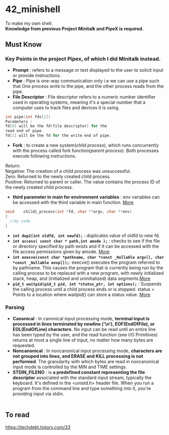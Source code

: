 # 42_minishell
 To make my own shell.<br/>
 **Knowledge from previous Project Minitalk and PipeX is required.** 
## Must Know
### Key Points in the project Pipex, of which I did Minitalk instead. 

* **Prompt** : refers to a message or text displayed to the user to solicit input or provide instructions.
* **Pipe** : Pipe is one-way communication only i.e we can use a pipe such that One process write to the pipe, and the other process reads from the pipe.
* **File Descriptor** : File descriptor refers to a numeric number identifier used in operating systems, meaning it's a special number that a computer uses to track files and devices it is using.

```c
int pipe(int fds[2])
Parameters :
fd[0] will be the fd(file descriptor) for the 
read end of pipe.
fd[1] will be the fd for the write end of pipe.
```

* **Fork** : to create a new system(*child process*), which runs concurrently with the process called fork function(*parent process*). Both processes execute following instructions.

*Return*:<br/>
Negative: The creation of a child process was unsuccessful.<br/>
Zero: Returned to the newly created child process.<br/>
Positive: Returned to parent or caller. The value contains the process ID of the newly created child process.<br/>

* **third parameter in main for environment variables** : env variables can be accessed with the third variable in main function. [More](https://stackoverflow.com/questions/10321435/is-char-envp-as-a-third-argument-to-main-portable)
```c
void	child1_process(int *fd, char **argv, char **env)
{
  //my code
}
```
* **`int dup2(int oldfd, int newfd);`** : duplicates value of oldfd to new fd.
* **`int access( const char * path,int amode );`** : checks to see if the file or directory specified by path exists and if it can be accessed with the file access permissions given by amode. [More](https://www.qnx.com/developers/docs/7.1/#com.qnx.doc.neutrino.lib_ref/topic/a/access.html)
* **`int execve(const char *pathname, char *const _Nullable argv[], char *const _Nullable envp[]);`**: execve() executes the program referred to by pathname.  This causes the program that is currently being run by the calling process to be replaced with a new program, with newly initialized stack, heap, and (initialized and uninitialized) data segments.[More](https://man7.org/linux/man-pages/man2/execve.2.html)
* **`pid_t waitpid(pid_t pid, int *status_ptr, int options);`** : Suspends the calling process until a child process ends or is stopped. status = Points to a location where waitpid() can store a status value. [More](https://www.ibm.com/docs/en/zvm/7.3?topic=descriptions-waitpid-wait-specific-child-process-end)

### Parsing

* **Canonical** :
  In canonical input processing mode, **terminal input is processed in lines terminated by newline ('\n'), EOF(EndOfFile), or EOL(EndOfLine) characters**. No input can be read until an entire line has been typed by the user, and the read function (see I/O Primitives) returns at most a single line of input, no matter how many bytes are requested.
* **Noncanonical** : In noncanonical input processing mode, **characters are not grouped into lines, and ERASE and KILL processing is not performed**. The granularity with which bytes are read in noncanonical input mode is controlled by the MIN and TIME settings.
* **STDIN_FILENO** : is **a predefined constant representing the file descriptor** associated with the standard input stream, typically the keyboard. It's defined in the <unistd.h> header file. When you run a program from the command line and type something into it, you're providing input via stdin.
<br/><br/>
## To read
https://techdebt.tistory.com/33
